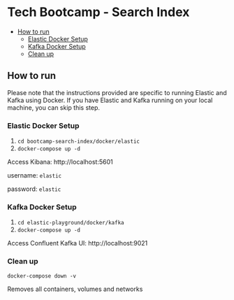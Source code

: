 # Tech Bootcamp - Search Index

- [How to run](#how-to-run)
    - [Elastic Docker Setup](#elastic-docker-setup)
    - [Kafka Docker Setup](#kafka-docker-setup)
    - [Clean up](#clean-up)


## How to run
Please note that the instructions provided are specific to running Elastic and Kafka using Docker. If you have Elastic and Kafka running on your local machine, you can skip this step.

### Elastic Docker Setup
1. `cd bootcamp-search-index/docker/elastic`
2. `docker-compose up -d`

Access Kibana: http://localhost:5601

username: `elastic`

password: `elastic`

### Kafka Docker Setup
1. `cd elastic-playground/docker/kafka`
2. `docker-compose up -d`

Access Confluent Kafka UI: http://localhost:9021

###  Clean up
`docker-compose down -v`

Removes all containers, volumes and networks